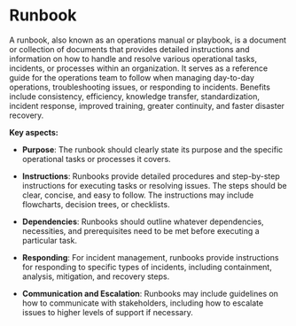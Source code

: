 # Runbook

A runbook, also known as an operations manual or playbook, is a document or collection of documents that provides detailed instructions and information on how to handle and resolve various operational tasks, incidents, or processes within an organization. It serves as a reference guide for the operations team to follow when managing day-to-day operations, troubleshooting issues, or responding to incidents. Benefits include consistency, efficiency, knowledge transfer, standardization, incident response, improved training, greater continuity, and faster disaster recovery.

**Key aspects:**

* **Purpose**: The runbook should clearly state its purpose and the specific operational tasks or processes it covers.

* **Instructions**: Runbooks provide detailed procedures and step-by-step instructions for executing tasks or resolving issues. The steps should be clear, concise, and easy to follow. The instructions may include flowcharts, decision trees, or checklists.

* **Dependencies**: Runbooks should outline whatever dependencies, necessities, and prerequisites need to be met before executing a particular task.

* **Responding**: For incident management, runbooks provide instructions for responding to specific types of incidents, including containment, analysis, mitigation, and recovery steps.

* **Communication and Escalation**: Runbooks may include guidelines on how to communicate with stakeholders, including how to escalate issues to higher levels of support if necessary.
